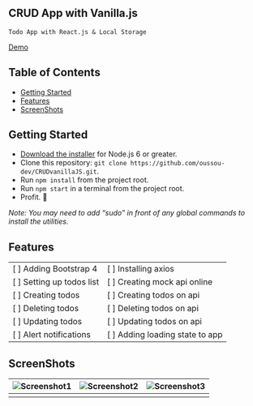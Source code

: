 ## CRUD App with Vanilla.js

```
Todo App with React.js & Local Storage
```

[Demo](https://v39o2zokq3.codesandbox.io/)

## Table of Contents

- [Getting Started](#getting-started)
- [Features](#features)
- [ScreenShots](#screenshots)

## Getting Started

- [Download the installer](https://nodejs.org/) for Node.js 6 or greater.
- Clone this repository: `git clone https://github.com/oussou-dev/CRUDvanillaJS.git`.
- Run `npm install` from the project root.
- Run `npm start` in a terminal from the project root.
- Profit. :tada:

_Note: You may need to add “sudo” in front of any global commands to install the utilities._

## Features

|                           |                                 |
| ------------------------- | ------------------------------- |
| [ ] Adding Bootstrap 4    | [ ] Installing axios            |
| [ ] Setting up todos list | [ ] Creating mock api online    |
| [ ] Creating todos        | [ ] Creating todos on api       |
| [ ] Deleting todos        | [ ] Deleting todos on api       |
| [ ] Updating todos        | [ ] Updating todos on api       |
| [ ] Alert notifications   | [ ] Adding loading state to app |

## ScreenShots

| ![Screenshot1](https://github.com/oussou-dev/CRUDapp/blob/master/sc-1.png) | ![Screenshot2](https://github.com/oussou-dev/CRUDapp/blob/master/sc-2.png) | ![Screenshot3](https://github.com/oussou-dev/CRUDapp/blob/master/sc-3.png) |
| -------------------------------------------------------------------------- | -------------------------------------------------------------------------- | -------------------------------------------------------------------------- |
|                                                                            |                                                                            |                                                                            |

